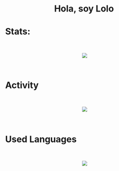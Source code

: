 <h1 align="center">Hola, soy Lolo</h1>

<h1 align="left">Stats:</h3>
<br>
<p align="center">&nbsp;<img align="center" src=https://github-readme-stats.vercel.app/api?username=LorenzoFerraces&theme=tokyonight&show_icons=true&hide_border=false&count_private=true /></p>
<br>

<h1 align="left">Activity</h3><br>
<p align="center">&nbsp;<img align="center" src=https://github-readme-streak-stats.herokuapp.com/?user=LorenzoFerraces&theme=tokyonight&hide_border=false /></p>
<br>

<h1 align="left">Used Languages</h3><br>
<p align="center">&nbsp;<img align="center" src=https://github-readme-stats.vercel.app/api/top-langs/?username=LorenzoFerraces&theme=tokyonight&show_icons=true&hide_border=false&layout=compact
 /></p>
<br>

